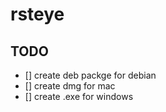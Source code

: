 # rsteye


## TODO

 - [] create deb packge for debian  
 - [] create dmg for mac 
 - [] create .exe for windows 